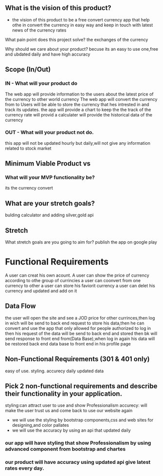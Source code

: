 ## What is the vision of this product?
* the vision of this product to be a free convert currency app that help othe in convert the currency in easy way and keep in touch with 
latest news of the currency rates

What pain point does this project solve?
the exchanges of the currency 

Why should we care about your product?
becuse its an easy to use one,free and ubdated daily and have high accuracy 

## Scope (In/Out)
### IN - What will your product do

The web app will provide information to the users about the latest price of the currency to other world currency 
The web app will convert the currency from to
Users will be able to store the currency that hes intrested in and track its updates.
the app will provide a chart to keep the the track of the currency rate
will provid a calculater 
will provide the historical data of the currency

### OUT - What will your product not do.
this app will not be updated hourly but daily,will not give any information related to stock market

## Minimum Viable Product vs
### What will your MVP functionality be?
its the  currency convert 

## What are your stretch goals?
bulding calculator and adding silver,gold api

## Stretch
What stretch goals are you going to aim for?
publish the app on google play

# Functional Requirements
 A user can creat his own acount.
 A user can show the price of currency according to othe group of currincies 
 a user can coonvert from one currency to other 
 a user can store his faviorit currency 
 a user can delet his currency and updated and add on it
 


## Data Flow
the user will open the site and see a JOD price for other currinces,then log in wich will be send to back end request to store his data,then he can convert 
and use the app that only allowed for people authorized to log in then his request of the data will be send to back end and stored then bk will send response 
to front end from(Data Base),when log in again his data will be restored back end data base to front end in his profile page

## Non-Functional Requirements (301 & 401 only)
easy of use.
styling.
accurecy
daily updated data


## Pick 2 non-functional requirements and describe their functionality in your application.
styling:can attract user to use and show Professionalism
accurecy: will make the user trust us and come back to use our website again

* we will use the styling by bootstrap components,css and web sites for designing,and color pallates
* we will use  the accuracy by using an api that updated daily

### our app will have styling that show Professionalism by using advanced component from bootstrap and chartes 
### our product will have accuracy using updated api give latest rates every day.
